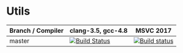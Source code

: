 # Utils
Branch / Compiler | clang-3.5,  gcc-4.8   |  MSVC 2017  
------------------| -------------------------------|-------------
master | [![Build Status](https://travis-ci.org/xvyvx/Utils.svg?branch=master)](https://travis-ci.org/xvyvx/Utils) | [![Build status](https://ci.appveyor.com/api/projects/status/nt3umknb0wxaxb98?svg=true)](https://ci.appveyor.com/project/xvyvx/utils)
